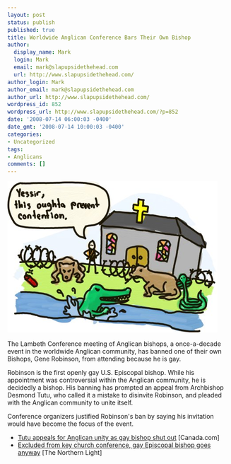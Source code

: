 ```yaml
---
layout: post
status: publish
published: true
title: Worldwide Anglican Conference Bars Their Own Bishop
author:
  display_name: Mark
  login: Mark
  email: mark@slapupsidethehead.com
  url: http://www.slapupsidethehead.com/
author_login: Mark
author_email: mark@slapupsidethehead.com
author_url: http://www.slapupsidethehead.com/
wordpress_id: 852
wordpress_url: http://www.slapupsidethehead.com/?p=852
date: '2008-07-14 06:00:03 -0400'
date_gmt: '2008-07-14 10:00:03 -0400'
categories:
- Uncategorized
tags:
- Anglicans
comments: []
---
```

![Contention Prevention](/wp-content/media/2008/07/prevent-contention.jpg "Welcome!")

The Lambeth Conference meeting of Anglican bishops, a once-a-decade event in the worldwide Anglican community, has banned one of their own Bishops, Gene Robinson, from attending because he is gay.

Robinson is the first openly gay U.S. Episcopal bishop. While his appointment was controversial within the Anglican community, he is decidedly a bishop. His banning has prompted an appeal from Archbishop Desmond Tutu, who called it a mistake to disinvite Robinson, and pleaded with the Anglican community to unite itself.

Conference organizers justified Robinson's ban by saying his invitation would have become the focus of the event.

- [Tutu appeals for Anglican unity as gay bishop shut out](http://www.canada.com/topics/news/world/story.html?id=a689d156-1dd8-4af7-b14a-602b6b3eb81d) [Canada.com]
- [Excluded from key church conference, gay Episcopal bishop goes anyway](http://thenorthernlight.canadaeast.com/article/353046) [The Northern Light]
